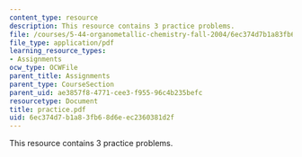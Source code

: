 ```yaml
---
content_type: resource
description: This resource contains 3 practice problems.
file: /courses/5-44-organometallic-chemistry-fall-2004/6ec374d7b1a83fb68d6eec2360381d2f_practice.pdf
file_type: application/pdf
learning_resource_types:
- Assignments
ocw_type: OCWFile
parent_title: Assignments
parent_type: CourseSection
parent_uid: ae3857f8-4771-cee3-f955-96c4b235befc
resourcetype: Document
title: practice.pdf
uid: 6ec374d7-b1a8-3fb6-8d6e-ec2360381d2f
---
```

This resource contains 3 practice problems.